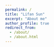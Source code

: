 ```yaml
---
permalink: /
title: "Lifan Sun"
excerpt: "About me"
author_profile: true
redirect_from: 
  - /about/
  - /about.html
---
```

